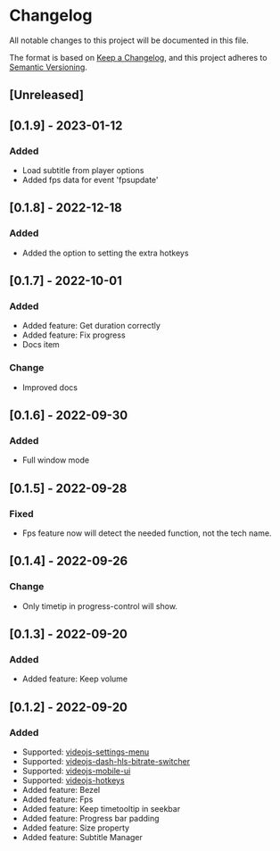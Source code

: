 # Changelog
All notable changes to this project will be documented in this file.

The format is based on [Keep a Changelog](https://keepachangelog.com/en/1.0.0/),
and this project adheres to [Semantic Versioning](https://semver.org/spec/v2.0.0.html).

## [Unreleased]

## [0.1.9] - 2023-01-12

### Added
- Load subtitle from player options
- Added fps data for event 'fpsupdate'

## [0.1.8] - 2022-12-18

### Added
- Added the option to setting the extra hotkeys

## [0.1.7] - 2022-10-01

### Added
- Added feature: Get duration correctly
- Added feature: Fix progress
- Docs item

### Change
- Improved docs

## [0.1.6] - 2022-09-30

### Added
- Full window mode

## [0.1.5] - 2022-09-28

### Fixed
- Fps feature now will detect the needed function, not the tech name.

## [0.1.4] - 2022-09-26

### Change
- Only timetip in progress-control will show.

## [0.1.3] - 2022-09-20

### Added
- Added feature: Keep volume

## [0.1.2] - 2022-09-20

### Added
- Supported: [videojs-settings-menu](https://github.com/samueleastdev/videojs-setting-menu)
- Supported: [videojs-dash-hls-bitrate-switcher](https://github.com/samueleastdev/videojs-dash-hls-bitrate-switcher)
- Supported: [videojs-mobile-ui](https://github.com/mister-ben/videojs-mobile-ui)
- Supported: [videojs-hotkeys](https://github.com/ctd1500/videojs-hotkeys)
- Added feature: Bezel
- Added feature: Fps
- Added feature: Keep timetooltip in seekbar
- Added feature: Progress bar padding
- Added feature: Size property
- Added feature: Subtitle Manager

